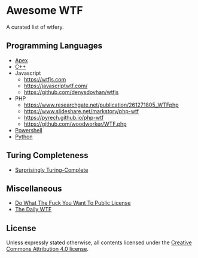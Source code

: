 # Awesome WTF

A curated list of wtfery.

## Programming Languages

- [Apex](https://github.com/ChuckJonas/wtfapex)
- [C++](https://gist.github.com/Airtnp/5b0e56cbf5b5cb45d565e2ac38c1bb1b)
- Javascript
  - <https://wtfjs.com>
  - <https://javascriptwtf.com/>
  - <https://github.com/denysdovhan/wtfjs>
- PHP
  - <https://www.researchgate.net/publication/261271805_WTFphp>
  - <https://www.slideshare.net/markstory/php-wtf>
  - <https://pyrech.github.io/php-wtf>
  - <https://github.com/woodworker/WTF.php>
- [Powershell](https://wtfpowershell.aiurs.co/)
- [Python](https://github.com/satwikkansal/wtfpython)

## Turing Completeness

- [Surprisingly Turing-Complete](https://www.gwern.net/Turing-complete)

## Miscellaneous

- [Do What The Fuck You Want To Public License](http://www.wtfpl.net)
- [The Daily WTF](https://thedailywtf.com)

## License

Unless expressly stated otherwise, all contents licensed under the [Creative Commons Attribution 4.0 license](https://creativecommons.org/licenses/by/4.0/).
